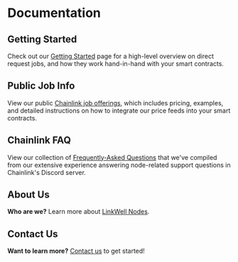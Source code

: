 # Documentation

## Getting Started

Check out our [Getting Started](/services/jobs/Direct-Request-Guide) page for a high-level overview on direct request jobs, and how they work hand-in-hand with your smart contracts.

## Public Job Info

View our public [Chainlink job offerings](/services/jobs/Jobs-and-Pricing), which includes pricing, examples, and detailed instructions on how to integrate our price feeds into your smart contracts.

## Chainlink FAQ

View our collection of [Frequently-Asked Questions](/faq/Chainlink-Operators) that we've compiled from our extensive experience answering node-related support questions in Chainlink's Discord server. 

## About Us

**Who are we?** Learn more about [LinkWell Nodes](/about/About).

## Contact Us

**Want to learn more?** [Contact us](/about/Contact) to get started!